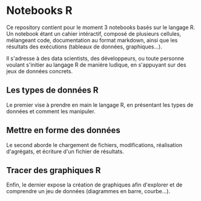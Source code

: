# Notebooks R
  
Ce repository contient pour le moment 3 notebooks basés sur le langage R.  
Un notebook étant un cahier intéractif, composé de plusieurs cellules, mélangeant code, documentation au format markdown, ainsi que les résultats des exécutions (tableaux de données, graphiques...).  

Il s'adresse à des data scientists, des développeurs, ou toute personne voulant s'initier au langage R de manière ludique, en s'appuyant sur des jeux de données concrets.  

## Les types de données R

Le premier vise à prendre en main le langage R, en présentant les types de données et comment les manipuler.  

## Mettre en forme des données

Le second aborde le chargement de fichiers, modifications, réalisation d'agrégats, et écriture d'un fichier de résultats.  

## Tracer des graphiques R

Enfin, le dernier expose la création de graphiques afin d'explorer et de comprendre un jeu de données (diagrammes en barre, courbe...).  
